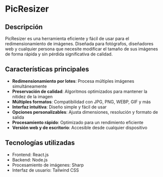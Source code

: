 # PicResizer

## Descripción
PicResizer es una herramienta eficiente y fácil de usar para el redimensionamiento de imágenes. Diseñada para fotógrafos, diseñadores web y cualquier persona que necesite modificar el tamaño de sus imágenes de forma rápida y sin pérdida significativa de calidad.

## Características principales
- **Redimensionamiento por lotes**: Procesa múltiples imágenes simultáneamente
- **Preservación de calidad**: Algoritmos optimizados para mantener la nitidez de la imagen
- **Múltiples formatos**: Compatibilidad con JPG, PNG, WEBP, GIF y más
- **Interfaz intuitiva**: Diseño simple y fácil de usar
- **Opciones personalizables**: Ajusta dimensiones, resolución y formato de salida
- **Procesamiento rápido**: Optimizado para un rendimiento eficiente
- **Versión web y de escritorio**: Accesible desde cualquier dispositivo

## Tecnologías utilizadas
- Frontend: React.js
- Backend: Node.js
- Procesamiento de imágenes: Sharp
- Interfaz de usuario: Tailwind CSS

